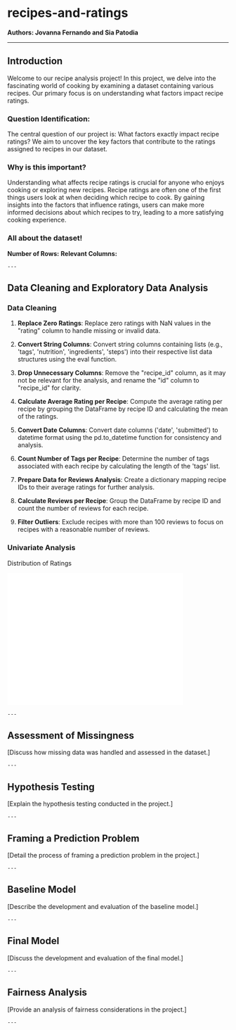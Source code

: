 # recipes-and-ratings
**Authors: Jovanna Fernando and Sia Patodia**
<hr>

## Introduction

Welcome to our recipe analysis project! In this project, we delve into the fascinating world of cooking by examining a dataset containing various recipes. Our primary focus is on understanding what factors impact recipe ratings.

### Question Identification:
The central question of our project is: What factors exactly impact recipe ratings? We aim to uncover the key factors that contribute to the ratings assigned to recipes in our dataset.

### Why is this important?
Understanding what affects recipe ratings is crucial for anyone who enjoys cooking or exploring new recipes. Recipe ratings are often one of the first things users look at when deciding which recipe to cook. By gaining insights into the factors that influence ratings, users can make more informed decisions about which recipes to try, leading to a more satisfying cooking experience.

### All about the dataset!
**Number of Rows:**
**Relevant Columns:**

	---

## Data Cleaning and Exploratory Data Analysis

### Data Cleaning

1. **Replace Zero Ratings**: Replace zero ratings with NaN values in the "rating" column to handle missing or invalid data.

2. **Convert String Columns**: Convert string columns containing lists (e.g., 'tags', 'nutrition', 'ingredients', 'steps') into their respective list data structures using the eval function.

3. **Drop Unnecessary Columns**: Remove the "recipe_id" column, as it may not be relevant for the analysis, and rename the "id" column to "recipe_id" for clarity.

4. **Calculate Average Rating per Recipe**: Compute the average rating per recipe by grouping the DataFrame by recipe ID and calculating the mean of the ratings.

5. **Convert Date Columns**: Convert date columns ('date', 'submitted') to datetime format using the pd.to_datetime function for consistency and analysis.

6. **Count Number of Tags per Recipe**: Determine the number of tags associated with each recipe by calculating the length of the 'tags' list.

7. **Prepare Data for Reviews Analysis**: Create a dictionary mapping recipe IDs to their average ratings for further analysis.

8. **Calculate Reviews per Recipe**: Group the DataFrame by recipe ID and count the number of reviews for each recipe.

9. **Filter Outliers**: Exclude recipes with more than 100 reviews to focus on recipes with a reasonable number of reviews.

### Univariate Analysis

Distribution of Ratings

<iframe
  src="assets/ratingdist.html"
  width="400"
  height="300"
  frameborder="0"
></iframe>

	---

## Assessment of Missingness
[Discuss how missing data was handled and assessed in the dataset.]

	---

## Hypothesis Testing
[Explain the hypothesis testing conducted in the project.]

	---

## Framing a Prediction Problem
[Detail the process of framing a prediction problem in the project.]

	---

## Baseline Model
[Describe the development and evaluation of the baseline model.]

	---

## Final Model
[Discuss the development and evaluation of the final model.]

	---

## Fairness Analysis
[Provide an analysis of fairness considerations in the project.]

	---

